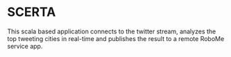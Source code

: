 # SCERTA

This scala based application connects to the twitter stream, analyzes the top tweeting cities in real-time and publishes the result to a remote RoboMe service app.

